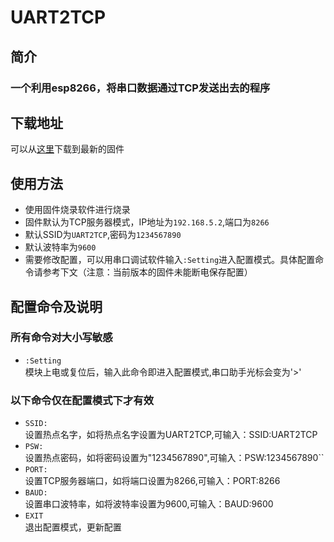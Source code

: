 # UART2TCP
## 简介
### 一个利用esp8266，将串口数据通过TCP发送出去的程序

## 下载地址
可以从[这里](https://github.com/while0l1/UART2TCP/releases)下载到最新的固件

## 使用方法
- 使用固件烧录软件进行烧录
- 固件默认为TCP服务器模式，IP地址为``192.168.5.2``,端口为``8266``
- 默认SSID为``UART2TCP``,密码为``1234567890``
- 默认波特率为``9600``
- 需要修改配置，可以用串口调试软件输入``:Setting``进入配置模式。具体配置命令请参考下文（注意：当前版本的固件未能断电保存配置）


## 配置命令及说明 
### 所有命令对大小写敏感 
- ``:Setting``  
  模块上电或复位后，输入此命令即进入配置模式,串口助手光标会变为'>'  
### 以下命令仅在配置模式下才有效
- ``SSID:``  
  设置热点名字，如将热点名字设置为UART2TCP,可输入：SSID:UART2TCP
- ``PSW:``  
  设置热点密码，如将密码设置为"1234567890",可输入：PSW:1234567890``
- ``PORT:``  
  设置TCP服务器端口，如将端口设置为8266,可输入：PORT:8266
- ``BAUD:``  
  设置串口波特率，如将波特率设置为9600,可输入：BAUD:9600
- ``EXIT``  
  退出配置模式，更新配置